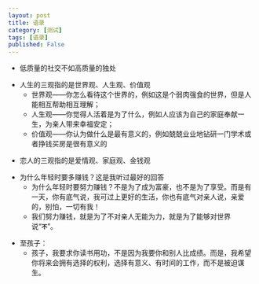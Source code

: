 ```yaml
---
layout: post
title: 语录
category: [测试]
tags: [语录]
published: False
---
```



+ 低质量的社交不如高质量的独处

<p></p>
<p></p>

- 人生的三观指的是世界观、人生观、价值观
	- 世界观——你怎么看待这个世界的，例如这是个弱肉强食的世界，但是人能相互帮助相互理解；
	- 人生观——你觉得人活着是为了什么，例如人应该为自己的家庭奉献一生，为亲人带来幸福安定；
	- 价值观——你认为做什么是最有意义的，例如兢兢业业地钻研一门学术或者挣钱买房是很有意义的
	
<p></p>
<p></p>

+ 恋人的三观指的是爱情观、家庭观、金钱观

<p></p>
<p></p>

- 为什么年轻时要多赚钱？这是我听过最好的回答
	- 为什么年轻时要努力赚钱？不是为了成为富豪，也不是为了享受。而是有一天，你有底气说，我可过上更好的生活，你也有底气对亲人说，亲爱的，别怕，一切有我！
	- 我们努力赚钱，就是为了不对亲人无能为力，就是为了能够对世界说“**`不`**”。
	
<p></p>
<p></p>

+ 至孩子：
	- 孩子，我要求你读书用功，不是因为我要你和别人比成绩。而是，我希望你将来会拥有选择的权利，选择有意义、有时间的工作，而不是被迫谋生。


	
